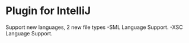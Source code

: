# Plugin for IntelliJ

Support new languages, 2 new file types
-SML Language Support.
-XSC Language Support.
